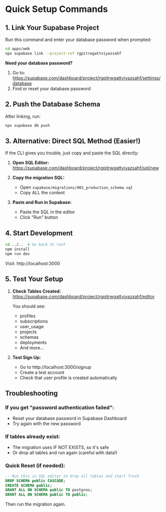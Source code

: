 # Quick Setup Commands

## 1. Link Your Supabase Project

Run this command and enter your database password when prompted:

```bash
cd apps/web
npx supabase link --project-ref rgpitrwgattviyazsahf
```

**Need your database password?**
1. Go to: https://supabase.com/dashboard/project/rgpitrwgattviyazsahf/settings/database
2. Find or reset your database password

## 2. Push the Database Schema

After linking, run:

```bash
npx supabase db push
```

## 3. Alternative: Direct SQL Method (Easier!)

If the CLI gives you trouble, just copy and paste the SQL directly:

1. **Open SQL Editor:**
   https://supabase.com/dashboard/project/rgpitrwgattviyazsahf/sql/new

2. **Copy the migration SQL:**
   - Open `supabase/migrations/001_production_schema.sql`
   - Copy ALL the content

3. **Paste and Run in Supabase:**
   - Paste the SQL in the editor
   - Click "Run" button

## 4. Start Development

```bash
cd ../..  # Go back to root
npm install
npm run dev
```

Visit: http://localhost:3000

## 5. Test Your Setup

1. **Check Tables Created:**
   https://supabase.com/dashboard/project/rgpitrwgattviyazsahf/editor

   You should see:
   - profiles
   - subscriptions
   - user_usage
   - projects
   - schemas
   - deployments
   - And more...

2. **Test Sign Up:**
   - Go to http://localhost:3000/signup
   - Create a test account
   - Check that user profile is created automatically

## Troubleshooting

### If you get "password authentication failed":
- Reset your database password in Supabase Dashboard
- Try again with the new password

### If tables already exist:
- The migration uses IF NOT EXISTS, so it's safe
- Or drop all tables and run again (careful with data!)

### Quick Reset (if needed):
```sql
-- Run this in SQL editor to drop all tables and start fresh
DROP SCHEMA public CASCADE;
CREATE SCHEMA public;
GRANT ALL ON SCHEMA public TO postgres;
GRANT ALL ON SCHEMA public TO public;
```

Then run the migration again.